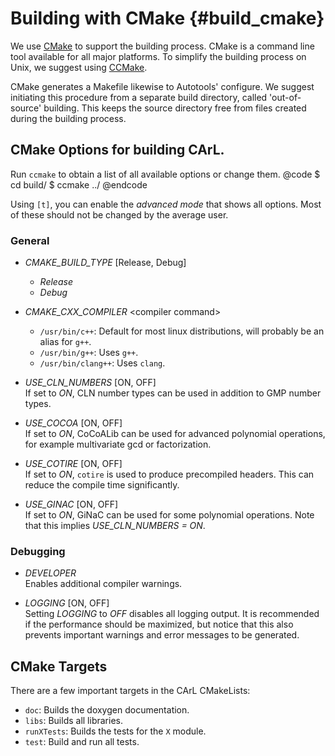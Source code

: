 Building with CMake {#build_cmake}
===========

We use [CMake](http://www.cmake.org) to support the building process. CMake is a command line tool available for all major platforms. 
To simplify the building process on Unix, we suggest using  [CCMake](http://www.vtk.org/Wiki/CCMake_2.8.11_Docs). 

CMake generates a Makefile likewise to Autotools' configure.
We suggest initiating this procedure from a separate build directory, called 'out-of-source' building. 
This keeps the source directory free from files created during the building process.

CMake Options for building CArL.
------------

Run `ccmake` to obtain a list of all available options or change them.
@code
$ cd build/
$ ccmake ../
@endcode

Using `[t]`, you can enable the _advanced mode_ that shows all options. Most of these should not be changed by the average user.

### General 

- *CMAKE_BUILD_TYPE* [Release, Debug]
  - *Release*
  - *Debug*
  
- *CMAKE_CXX_COMPILER* \<compiler command\>
  - `/usr/bin/c++`: Default for most linux distributions, will probably be an alias for `g++`.
  - `/usr/bin/g++`: Uses `g++`.
  - `/usr/bin/clang++`: Uses `clang`.

- *USE_CLN_NUMBERS* [ON, OFF] <br>
  If set to *ON*, CLN number types can be used in addition to GMP number types.

- *USE_COCOA* [ON, OFF] <br />
  If set to *ON*, CoCoALib can be used for advanced polynomial operations, for example multivariate gcd or factorization.

- *USE_COTIRE* [ON, OFF] <br>
  If set to *ON*, `cotire` is used to produce precompiled headers. This can reduce the compile time significantly.

- *USE_GINAC* [ON, OFF] <br>
  If set to *ON*, GiNaC can be used for some polynomial operations. Note that this implies *USE_CLN_NUMBERS = ON*.

### Debugging

- *DEVELOPER* <br>
  Enables additional compiler warnings.

- *LOGGING* [ON, OFF] <br>
  Setting *LOGGING* to *OFF* disables all logging output. 
  It is recommended if the performance should be maximized, but notice that this also prevents important warnings and error messages to be generated.

CMake Targets
------------

There are a few important targets in the CArL CMakeLists:

- `doc`: Builds the doxygen documentation.
- `libs`: Builds all libraries.
- `runXTests`: Builds the tests for the `X` module.
- `test`: Build and run all tests.
